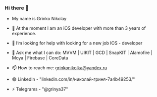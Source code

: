### Hi there 👋
- My name is Grinko Nikolay

- 🔭 At the moment I am an iOS developer with more than 3 years of experience.
- 🤔 I’m looking for help with looking for a new job IOS - developer
- 💬 Ask me what I can do: MVVM | UIKIT | GCD | SnapKIT | Alamofire | Moya | Firebase | CoreData
- 📫 How to reach me: grinkonikolka@yandex.ru
- 😄 LinkedIn - "linkedin.com/in/николай-гриня-7a4b49253/"
- ⚡ Telegrams - "@grinya37"
